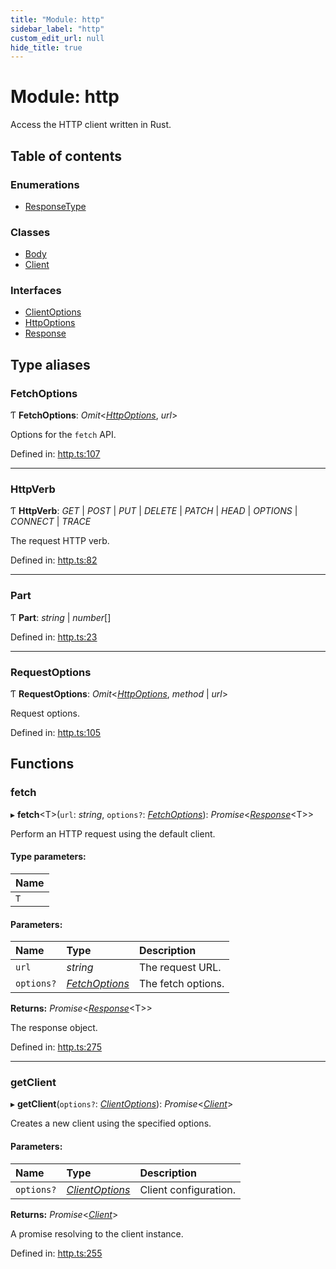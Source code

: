 ```yaml
---
title: "Module: http"
sidebar_label: "http"
custom_edit_url: null
hide_title: true
---
```


# Module: http

Access the HTTP client written in Rust.

## Table of contents

### Enumerations

- [ResponseType](../enums/http.responsetype.md)

### Classes

- [Body](../classes/http.body.md)
- [Client](../classes/http.client.md)

### Interfaces

- [ClientOptions](../interfaces/http.clientoptions.md)
- [HttpOptions](../interfaces/http.httpoptions.md)
- [Response](../interfaces/http.response.md)

## Type aliases

### FetchOptions

Ƭ **FetchOptions**: *Omit*<[*HttpOptions*](../interfaces/http.httpoptions.md), *url*\>

Options for the `fetch` API.

Defined in: [http.ts:107](https://github.com/tauri-apps/tauri/blob/a68b4ee8/tooling/api/src/http.ts#L107)

___

### HttpVerb

Ƭ **HttpVerb**: *GET* \| *POST* \| *PUT* \| *DELETE* \| *PATCH* \| *HEAD* \| *OPTIONS* \| *CONNECT* \| *TRACE*

The request HTTP verb.

Defined in: [http.ts:82](https://github.com/tauri-apps/tauri/blob/a68b4ee8/tooling/api/src/http.ts#L82)

___

### Part

Ƭ **Part**: *string* \| *number*[]

Defined in: [http.ts:23](https://github.com/tauri-apps/tauri/blob/a68b4ee8/tooling/api/src/http.ts#L23)

___

### RequestOptions

Ƭ **RequestOptions**: *Omit*<[*HttpOptions*](../interfaces/http.httpoptions.md), *method* \| *url*\>

Request options.

Defined in: [http.ts:105](https://github.com/tauri-apps/tauri/blob/a68b4ee8/tooling/api/src/http.ts#L105)

## Functions

### fetch

▸ **fetch**<T\>(`url`: *string*, `options?`: [*FetchOptions*](http.md#fetchoptions)): *Promise*<[*Response*](../interfaces/http.response.md)<T\>\>

Perform an HTTP request using the default client.

#### Type parameters:

Name |
:------ |
`T` |

#### Parameters:

Name | Type | Description |
:------ | :------ | :------ |
`url` | *string* | The request URL.   |
`options?` | [*FetchOptions*](http.md#fetchoptions) | The fetch options.   |

**Returns:** *Promise*<[*Response*](../interfaces/http.response.md)<T\>\>

The response object.

Defined in: [http.ts:275](https://github.com/tauri-apps/tauri/blob/a68b4ee8/tooling/api/src/http.ts#L275)

___

### getClient

▸ **getClient**(`options?`: [*ClientOptions*](../interfaces/http.clientoptions.md)): *Promise*<[*Client*](../classes/http.client.md)\>

Creates a new client using the specified options.

#### Parameters:

Name | Type | Description |
:------ | :------ | :------ |
`options?` | [*ClientOptions*](../interfaces/http.clientoptions.md) | Client configuration.    |

**Returns:** *Promise*<[*Client*](../classes/http.client.md)\>

A promise resolving to the client instance.

Defined in: [http.ts:255](https://github.com/tauri-apps/tauri/blob/a68b4ee8/tooling/api/src/http.ts#L255)
